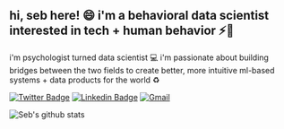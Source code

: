 ## hi, seb here! 😄 i'm a behavioral data scientist interested in tech + human behavior ⚡:brain:

i'm psychologist turned data scientist 💻 i'm passionate about building bridges between the two fields to create better, more intuitive ml-based systems + data products for the world ♻️

<!--
**sebastianmarinc/sebastianmarinc** is a ✨ _special_ ✨ repository because its `README.md` (this file) appears on your GitHub profile.

Here are some ideas to get you started:

- 🔭 I’m currently working on ...
- 🌱 I’m currently learning ...
- 👯 I’m looking to collaborate on ...
- 🤔 I’m looking for help with ...
- 💬 Ask me about ...
- 📫 How to reach me: ...
- 😄 Pronouns: ...
- ⚡ Fun fact: ...

-->

[![Twitter Badge](https://img.shields.io/badge/-twitter-1ca0f1?style=flat-square&labelColor=1ca0f1&logo=twitter&logoColor=white&link=https://twitter.com/marin343)](https://twitter.com/marin343) 
[![Linkedin Badge](https://img.shields.io/badge/-linkedin-blue?style=flat-square&logo=Linkedin&logoColor=white&link=https://www.linkedin.com/in/sebastian-marin-5a2abb83/)](https://www.linkedin.com/in/sebastian-marin-5a2abb83/)
[![Gmail](https://img.shields.io/badge/-gmail-c14438?style=flat-square&logo=Gmail&logoColor=white)](mailto:sebastianmarinc@gmail.com)

![Seb's github stats](https://github-readme-stats.vercel.app/api?username=sebastianmarinc&count_private=true&show_icons=true)
